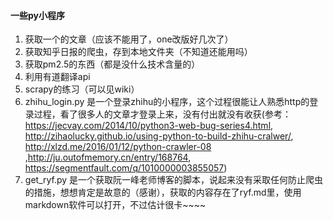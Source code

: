 #### 一些py小程序
1. 获取一个的文章（应该不能用了，one改版好几次了）
2. 获取知乎日报的爬虫，存到本地文件夹（不知道还能用吗）
3. 获取pm2.5的东西（都是没什么技术含量的）
4. 利用有道翻译api
5. scrapy的练习（可以见wiki）
6. zhihu_login.py 是一个登录zhihu的小程序，这个过程很能让人熟悉http的登录过程，看了很多人的文章才登录上来，没有付出就没有收获(参考：https://jecvay.com/2014/10/python3-web-bug-series4.html, http://zihaolucky.github.io/using-python-to-build-zhihu-cralwer/, http://xlzd.me/2016/01/12/python-crawler-08 ,http://ju.outofmemory.cn/entry/168764, https://segmentfault.com/q/1010000003855057)
7. get_ryf.py 是一个获取阮一峰老师博客的脚本，说起来没有采取任何防止爬虫的措施，想想肯定是故意的（感谢），获取的内容存在了ryf.md里，使用markdown软件可以打开，不过估计很卡~~~~
